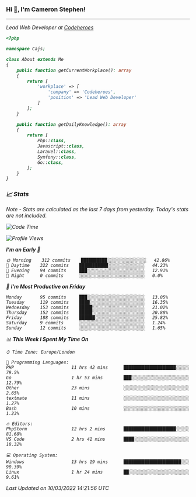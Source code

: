 ### Hi 👋, I'm Cameron Stephen!
<hr>
<p><em>Lead Web Developer at <a href="https://codeheroes.co.uk">Codeheroes</a></p>


```php
<?php

namespace Cajs;

class About extends Me
{
    public function getCurrentWorkplace(): array
    {
        return [
            'workplace' => [
                'company' => 'Codeheroes',
                'position' => 'Lead Web Developer'
            ]
        ];
    }

    public function getDailyKnowledge(): array
    {
        return [
            Php::class,
            Javascript::class,
            Laravel::class,
            Symfony::class,
            Go::class,
        ];
    }
}
```

### 📈 Stats
<p><em>Note - Stats are calculated as the last 7 days from yesterday. Today's stats are not included.</em></p>


<!--START_SECTION:waka-->
![Code Time](http://img.shields.io/badge/Code%20Time-2%2C720%20hrs%2054%20mins-blue)

![Profile Views](http://img.shields.io/badge/Profile%20Views-217-blue)

**I'm an Early 🐤** 

```text
🌞 Morning    312 commits    ██████████░░░░░░░░░░░░░░░   42.86% 
🌆 Daytime    322 commits    ███████████░░░░░░░░░░░░░░   44.23% 
🌃 Evening    94 commits     ███░░░░░░░░░░░░░░░░░░░░░░   12.91% 
🌙 Night      0 commits      ░░░░░░░░░░░░░░░░░░░░░░░░░   0.0%

```
📅 **I'm Most Productive on Friday** 

```text
Monday       95 commits     ███░░░░░░░░░░░░░░░░░░░░░░   13.05% 
Tuesday      119 commits    ████░░░░░░░░░░░░░░░░░░░░░   16.35% 
Wednesday    153 commits    █████░░░░░░░░░░░░░░░░░░░░   21.02% 
Thursday     152 commits    █████░░░░░░░░░░░░░░░░░░░░   20.88% 
Friday       188 commits    ██████░░░░░░░░░░░░░░░░░░░   25.82% 
Saturday     9 commits      ░░░░░░░░░░░░░░░░░░░░░░░░░   1.24% 
Sunday       12 commits     ░░░░░░░░░░░░░░░░░░░░░░░░░   1.65%

```


📊 **This Week I Spent My Time On** 

```text
⌚︎ Time Zone: Europe/London

💬 Programming Languages: 
PHP                      11 hrs 42 mins      ████████████████████░░░░░   79.5% 
Go                       1 hr 53 mins        ███░░░░░░░░░░░░░░░░░░░░░░   12.79% 
Other                    23 mins             ░░░░░░░░░░░░░░░░░░░░░░░░░   2.65% 
textmate                 11 mins             ░░░░░░░░░░░░░░░░░░░░░░░░░   1.27% 
Bash                     10 mins             ░░░░░░░░░░░░░░░░░░░░░░░░░   1.23%

🔥 Editors: 
PhpStorm                 12 hrs 2 mins       ████████████████████░░░░░   81.68% 
VS Code                  2 hrs 41 mins       ████░░░░░░░░░░░░░░░░░░░░░   18.32%

💻 Operating System: 
Windows                  13 hrs 19 mins      ██████████████████████░░░   90.39% 
Linux                    1 hr 24 mins        ██░░░░░░░░░░░░░░░░░░░░░░░   9.61%

```


 Last Updated on 10/03/2022 14:21:56 UTC
<!--END_SECTION:waka-->
